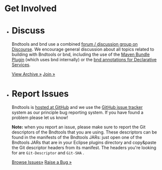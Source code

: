 ---
---


<div class="hero">
	<h1>Get Involved</h1>
</div>

<ul class="row">
<li class="large-6 medium-6 small-6 columns">
<h1>Discuss</h1>
<p>
	Bndtools and bnd use a combined <a
		href="https://bnd.discourse.group">forum / discussion group on Discourse</a>. We encourage general discussion about
	all topics related to building with Bndtools or bnd, including the
	use of the <a
		href="https://felix.apache.org/documentation/subprojects/apache-felix-maven-bundle-plugin-bnd.html">Maven
		Bundle Plugin</a> (which uses bnd internally) or the <a
		href="https://bnd.bndtools.org/chapters/200-components.html">bnd annotations for
		Declarative Services</a>.
</p>
<p>
	<a class="button small"
		href="http://groups.google.com/group/bndtools-users">View
		Archive &raquo;</a> <a class="button small"
		href="https://bnd.discourse.group">Join
		&raquo;</a>
</p>
</li>
<li class="large-6 medium-6 small-6 columns">
<h1>Report Issues</h1>
<p>
	Bndtools is <a href="https://github.com/bndtools/bnd">hosted
		at GitHub</a> and we use the <a
		href="https://github.com/bndtools/bnd/issues">GitHub issue
		tracker</a> system as our principle bug reporting system. If you have
	found a problem please let us know!
</p>
<p>
	<b>Note:</b> when you report an issue, please make sure to report the
	Git descriptors of the Bndtools that you are using. These descriptors
	can be found in the manifests of the Bndtools JARs: just open one of
	the Bndtools JARs that are in your Eclipse plugins directory and
	copy&amp;paste the Git descriptor headers from its manifest. The
	headers you're looking for are
	<code>Git-Descriptor</code>
	and
	<code>Git-SHA</code>
	.
</p>
<p>
<a class="button small"
	href="https://github.com/bndtools/bnd/issues">Browse
	Issues&raquo;</a> <a class="button small"
	href="https://github.com/bndtools/bnd/issues/new">Raise a
	Bug &raquo;</a>
</p>
</li>
</ul>
